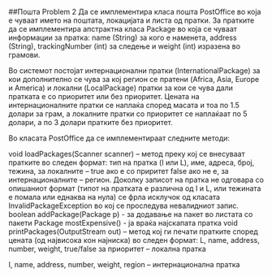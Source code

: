 ##Пошта Problem 2 
Да се имплементира класа пошта PostOffice во која е чуваат името на поштата, локацијата и листа од пратки. За пратките да се имплементира апстрактна класа Package во која се чуваат информации за пратка: name (String) за кого е наменета, address (String), trackingNumber (int) за следење и weight (int) изразена во грамови.

Во системот постојат интернационални пратки (InternationalPackage) за кои дополнително се чува за кој регион се пратени (Africa, Asia, Europe и America) и локални (LocalPackage) пратки за кои се чува дали пратката е со приоритет или без приоритет. Цената на интернационалните пратки се наплаќа според масата и тоа по 1.5 долари за грам, а локалните пратки со приоритет се наплаќаат по 5 долари, а по 3 долари пратките без приоритет.

Во класата PostOffice да се имплементираат следните методи:

void loadPackages(Scanner scanner) – метод преку кој се внесуваат пратките во следен формат: тип на пратка (I или L), име, адреса, број, тежина, за локалните – true ако е со приритет false ако не е, за интернационалните – регион. Доколку записот на пратка не одговара со опишаниот формат (типот на пратката е различна од I и L, или тежината е помала или еднаква на нула) се фрла исклучок од класата InvalidPackageException во кој се проследува невалидниот запис.
boolean addPackage(Package p) - за додавање на пакет во листата со пакети
Package mostExpensive() - ја враќа најскапата пратка
void printPackages(OutputStream out) – метод кој ги печати пратките според цената (од највисока кон најниска) во следен формат:
L, name, address, number, weight, true/false за приоритет – локална пратка

I, name, address, number, weight, region – интернационална пратка